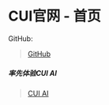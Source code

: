 # CUI官网 - 首页

GitHub:
> [GitHub](https://github.com/CUI-hyg/ "github")

##### 率先体验CUI AI 
> [CUI AI](https://cui-hyg.github.io/CUIWeb/)